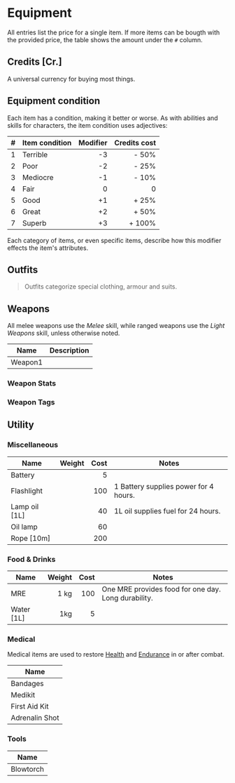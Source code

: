 # Equipment

<!-- Economy: Use real-life worth for items, multiply by 10 and round to nearest integer. -->

All entries list the price for a single item. If more items can be bougth with
the provided price, the table shows the amount under the `#` column.

## Credits [Cr.]

A universal currency for buying most things.

## Equipment condition

Each item has a condition, making it better or worse. As with abilities and
skills for characters, the item condition uses adjectives:

|    # | Item condition | Modifier | Credits cost |
|-----:|----------------|---------:|-------------:|
|    1 | Terrible       |       -3 |        - 50% |
|    2 | Poor           |       -2 |        - 25% |
|    3 | Mediocre       |       -1 |        - 10% |
|    4 | Fair           |        0 |            0 |
|    5 | Good           |       +1 |        + 25% |
|    6 | Great          |       +2 |        + 50% |
|    7 | Superb         |       +3 |       + 100% |

Each category of items, or even specific items, describe how this modifier
effects the item's attributes.

## Outfits

> Outfits categorize special clothing, armour and suits.

## Weapons

All melee weapons use the *Melee* skill, while ranged weapons use the *Light
Weapons* skill, unless otherwise noted.

| Name    | Description |
|---------|-------------|
| Weapon1 |             |

### Weapon Stats

### Weapon Tags

## Utility

### Miscellaneous

| Name          | Weight | Cost | Notes                                 |
|---------------|-------:|-----:|---------------------------------------|
| Battery       |        |    5 |                                       |
| Flashlight    |        |  100 | 1 Battery supplies power for 4 hours. |
| Lamp oil [1L] |        |   40 | 1L oil supplies fuel for 24 hours.    |
| Oil lamp      |        |   60 |                                       |
| Rope [10m]    |        |  200 |                                       |

### Food & Drinks

| Name       | Weight | Cost | Notes                                               |
|------------|-------:|-----:|-----------------------------------------------------|
| MRE        |   1 kg |  100 | One MRE provides food for one day. Long durability. |
| Water [1L] |    1kg |    5 |                                                     |

### Medical

Medical items are used to restore [Health](/character#health) and
[Endurance](/character#endurance) in or after combat.

| Name           |
|----------------|
| Bandages       |
| Medikit        |
| First Aid Kit  |
| Adrenalin Shot |

### Tools

| Name      |
|-----------|
| Blowtorch |
